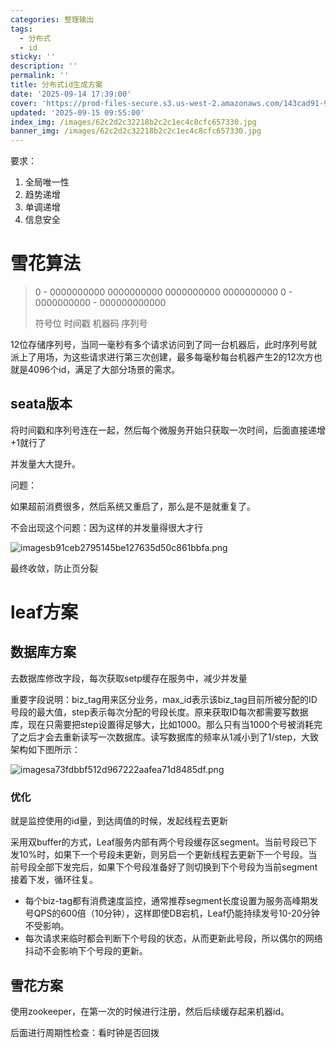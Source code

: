 ```yaml
---
categories: 整理输出
tags:
  - 分布式
  - id
sticky: ''
description: ''
permalink: ''
title: 分布式id生成方案
date: '2025-09-14 17:39:00'
cover: 'https://prod-files-secure.s3.us-west-2.amazonaws.com/143cad91-961b-48b0-82dc-78fbb6eb5abe/afeecfdd-b53a-4d0d-8dc8-7f6afe626350/anime-anime-girls-Mori-Calliope-Hololive-Dino-Art-2304478-wallhere.com.jpg?X-Amz-Algorithm=AWS4-HMAC-SHA256&X-Amz-Content-Sha256=UNSIGNED-PAYLOAD&X-Amz-Credential=ASIAZI2LB466SV2TJGXB%2F20250919%2Fus-west-2%2Fs3%2Faws4_request&X-Amz-Date=20250919T200043Z&X-Amz-Expires=3600&X-Amz-Security-Token=IQoJb3JpZ2luX2VjEGQaCXVzLXdlc3QtMiJHMEUCIQCePKFNWJcCH7eTXLSYnkvLuLlJomyJtbVUEDCw7NX%2BhwIgdi8PdDsJBRsDVUrH3fBHsarkpZuptPZz3EYZ1F3AKlsqiAQI3f%2F%2F%2F%2F%2F%2F%2F%2F%2F%2FARAAGgw2Mzc0MjMxODM4MDUiDBcqcEUAze6JLkdo%2ByrcA%2BqU4bJOcSfHfxosOLfevMmfN9Z542CliQoqFDtImCWwC8OTDHiLKnIvMY6yn808xpZJFCs7jD2LuiBAN4FDO1fyrDq6uDcyuZNBhWEgwdM0mqMh8wLFbeWyYxeKHUNhbIPFdz6fj99MoGfIlKBkkXimmzflK6eP1ka0n7iJfNIrSz2qImS0hHx%2B4W8YIK4gSpP124JncMZNmAnwcpLeyFR9FCJbCz11ZO2g4Ui2LLZMBvpsw6RGk5rhe9qG3KvCC6CapxjPQYAURbnLX7F9DsLHTliJHmrnQRSGRJDdnxcEi%2BEwjrIAaa7rAHTOjhbcS5bty0%2FTRtECIRWKF%2BWUw4yxnRJp%2F5MIXUGKAKr8iJZ4CzBQQEN4b%2FPQsIiugKWUUhdasTMjGqI7hkBaeLzWlrKVVrYU%2FMX7eC9xMFd8Dl8PpwGWvuIACdwM%2BL0cEoHPFoeIg0ss6YB5GNDUI%2BVVVxlVQbiGzHht4SGsX4WyyittnhE1%2FbHSW5xK7dGvZ0J8xUGiEHb0uI%2FkOznvmMqPpq%2B8bpQMoktam199IrhjVSNE32gt4yMiXJQ8MgqpBZDUMOCJNEHHb%2BrRibTINrkJyyurAFq%2FJUFj041bgoPqXrA8pzPFWyQ%2B7o2NyxYgMJDjtsYGOqUBiK8jtQOFWhIwm8yPK3KzyfoGI%2FdiAhCRZcoovF6vYvJloApEp5Sw181eDNt0WCDl5vw9a%2FqtUkEGIS9jckDVXWvvY%2BP%2FwHZRonOwV%2BVTnnIHhzWkAc%2F%2FHbfHkTMmAUfP397nqfAUTcaKRB4mffbVijQbpAdaH56eOUXZowUhFaC3lhIVDY2r2jbphSoA6qvdYpZ4Ab5ssU8obTwiAtY6mmFU3GZw&X-Amz-Signature=e5b2ae2c318ac890f696457fcacca0677a08927fbb695b2ba65a83e9830a2898&X-Amz-SignedHeaders=host&x-amz-checksum-mode=ENABLED&x-id=GetObject'
updated: '2025-09-15 09:55:00'
index_img: /images/62c2d2c32218b2c2c1ec4c8cfc657330.jpg
banner_img: /images/62c2d2c32218b2c2c1ec4c8cfc657330.jpg
---
```


要求：

1. 全局唯一性
2. 趋势递增
3. 单调递增
4. 信息安全

# 雪花算法

> 0 - 0000000000 0000000000 0000000000 0000000000 0 - 0000000000 - 000000000000
>
> 符号位 时间戳 机器码 序列号
>
>

12位存储序列号，当同一毫秒有多个请求访问到了同一台机器后，此时序列号就派上了用场，为这些请求进行第三次创建，最多每毫秒每台机器产生2的12次方也就是4096个id，满足了大部分场景的需求。


## seata版本


将时间戳和序列号连在一起，然后每个微服务开始只获取一次时间，后面直接递增+1就行了


并发量大大提升。


问题：


如果超前消费很多，然后系统又重启了，那么是不是就重复了。


不会出现这个问题：因为这样的并发量得很大才行


![imagesb91ceb2795145be127635d50c861bbfa.png](/images/c686239b1567bd4f1ee7f6da809063a0.png)


最终收敛，防止页分裂


# leaf方案


## 数据库方案


去数据库修改字段，每次获取setp缓存在服务中，减少并发量


重要字段说明：biz_tag用来区分业务，max_id表示该biz_tag目前所被分配的ID号段的最大值，step表示每次分配的号段长度。原来获取ID每次都需要写数据库，现在只需要把step设置得足够大，比如1000。那么只有当1000个号被消耗完了之后才会去重新读写一次数据库。读写数据库的频率从1减小到了1/step，大致架构如下图所示：


![imagesa73fdbbf512d967222aafea71d8485df.png](/images/6ba8f71fc9902de8f6ead17de802a727.png)


### 优化


就是监控使用的id量，到达阈值的时候，发起线程去更新


采用双buffer的方式，Leaf服务内部有两个号段缓存区segment。当前号段已下发10%时，如果下一个号段未更新，则另启一个更新线程去更新下一个号段。当前号段全部下发完后，如果下个号段准备好了则切换到下个号段为当前segment接着下发，循环往复。

- 每个biz-tag都有消费速度监控，通常推荐segment长度设置为服务高峰期发号QPS的600倍（10分钟），这样即使DB宕机，Leaf仍能持续发号10-20分钟不受影响。
- 每次请求来临时都会判断下个号段的状态，从而更新此号段，所以偶尔的网络抖动不会影响下个号段的更新。

## 雪花方案


使用zookeeper，在第一次的时候进行注册，然后后续缓存起来机器id。


后面进行周期性检查：看时钟是否回拨

